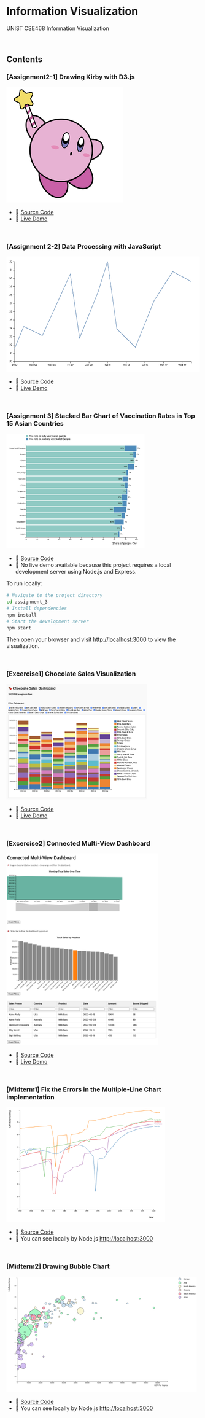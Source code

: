 # Information Visualization
UNIST CSE468 Information Visualization

<br>

## Contents

### [Assignment2-1] Drawing Kirby with D3.js
<img src = "assignment_2/1-1/image.png" height="300"/>

* 🧾 [Source Code](https://github.com/hoonably/information-visualization/tree/main/assignment_2/1-1/)
* 📌 [Live Demo](https://hoonably.github.io/information-visualization/assignment_2/1-2/assignment1-1)

<br>

### [Assignment 2-2] Data Processing with JavaScript
<img src="assignment_2/1-2/image.png" height="300"/>

* 🧾 [Source Code](https://github.com/hoonably/information-visualization/tree/main/assignment_2/1-2/)
* 📌 [Live Demo](https://hoonably.github.io/information-visualization/assignment_2/1-2/assignment1-2)

<br>

### [Assignment 3] Stacked Bar Chart of Vaccination Rates in Top 15 Asian Countries

<img src="assignment_3/image.png" height="300"/>

* 🧾 [Source Code](https://github.com/hoonably/information-visualization/tree/main/assignment_3/)
* 📌 No live demo available because this project requires a local development server using Node.js and Express.

To run locally:

```bash
# Navigate to the project directory
cd assignment_3
# Install dependencies
npm install
# Start the development server
npm start
```

Then open your browser and visit [http://localhost:3000](http://localhost:3000) to view the visualization.

<br>

### [Excercise1] Chocolate Sales Visualization 
<img src = "excercise_1/image.png" height="300"/>

* 🧾 [Source Code](https://github.com/hoonably/information-visualization/tree/main/excercise_1/)
* 📌 [Live Demo](https://hoonably.github.io/information-visualization/excercise_1/)

<br>

### [Excercise2] Connected Multi-View Dashboard
<img src = "excercise_2/image.png" height="500"/>

* 🧾 [Source Code](https://github.com/hoonably/information-visualization/tree/main/excercise_2/)
* 📌 [Live Demo](https://hoonably.github.io/information-visualization/excercise_2)

<br>

### [Midterm1] Fix the Errors in the Multiple-Line Chart implementation
<img src = "Midterm/Prob1/image.png" height="300"/>

* 🧾 [Source Code](https://github.com/hoonably/information-visualization/tree/main/Midterm/Prob1/)
* 📌 You can see locally by Node.js [http://localhost:3000](http://localhost:3000)

<br>

### [Midterm2] Drawing Bubble Chart
<img src = "Midterm/Prob2/image.png" height="300"/>

* 🧾 [Source Code](https://github.com/hoonably/information-visualization/tree/main/Midterm/Prob2/)
* 📌 You can see locally by Node.js [http://localhost:3000](http://localhost:3000)

<br>

<!-- ### [Final] 
- [Demo]()
- [Source Code]() -->
